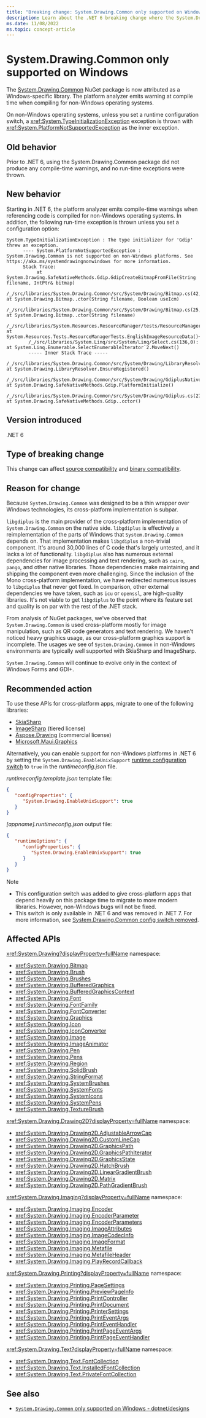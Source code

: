 ```yaml
---
title: "Breaking change: System.Drawing.Common only supported on Windows"
description: Learn about the .NET 6 breaking change where the System.Drawing.Common package is no longer supported on non-Windows operating systems.
ms.date: 11/08/2022
ms.topic: concept-article
---
```

# System.Drawing.Common only supported on Windows

The [System.Drawing.Common](https://www.nuget.org/packages/System.Drawing.Common/) NuGet package is now attributed as a Windows-specific library. The platform analyzer emits warning at compile time when compiling for non-Windows operating systems.

On non-Windows operating systems, unless you set a runtime configuration switch, a <xref:System.TypeInitializationException> exception is thrown with <xref:System.PlatformNotSupportedException> as the inner exception.

## Old behavior

Prior to .NET 6, using the System.Drawing.Common package did not produce any compile-time warnings, and no run-time exceptions were thrown.

## New behavior

Starting in .NET 6, the platform analyzer emits compile-time warnings when referencing code is compiled for non-Windows operating systems. In addition, the following run-time exception is thrown unless you set a configuration option:

```
System.TypeInitializationException : The type initializer for 'Gdip' threw an exception.
      ---- System.PlatformNotSupportedException : System.Drawing.Common is not supported on non-Windows platforms. See https://aka.ms/systemdrawingnonwindows for more information.
      Stack Trace:
           at System.Drawing.SafeNativeMethods.Gdip.GdipCreateBitmapFromFile(String filename, IntPtr& bitmap)
        /_/src/libraries/System.Drawing.Common/src/System/Drawing/Bitmap.cs(42,0): at System.Drawing.Bitmap..ctor(String filename, Boolean useIcm)
        /_/src/libraries/System.Drawing.Common/src/System/Drawing/Bitmap.cs(25,0): at System.Drawing.Bitmap..ctor(String filename)
        /_/src/libraries/System.Resources.ResourceManager/tests/ResourceManagerTests.cs(270,0): at System.Resources.Tests.ResourceManagerTests.EnglishImageResourceData()+MoveNext()
        /_/src/libraries/System.Linq/src/System/Linq/Select.cs(136,0): at System.Linq.Enumerable.SelectEnumerableIterator`2.MoveNext()
        ----- Inner Stack Trace -----
        /_/src/libraries/System.Drawing.Common/src/System/Drawing/LibraryResolver.cs(31,0): at System.Drawing.LibraryResolver.EnsureRegistered()
        /_/src/libraries/System.Drawing.Common/src/System/Drawing/GdiplusNative.Unix.cs(65,0): at System.Drawing.SafeNativeMethods.Gdip.PlatformInitialize()
        /_/src/libraries/System.Drawing.Common/src/System/Drawing/Gdiplus.cs(27,0): at System.Drawing.SafeNativeMethods.Gdip..cctor()
```

## Version introduced

.NET 6

## Type of breaking change

This change can affect [source compatibility](../../categories.md#source-compatibility) and [binary compatibility](../../categories.md#binary-compatibility).

## Reason for change

Because `System.Drawing.Common` was designed to be a thin wrapper over Windows technologies, its cross-platform implementation is subpar.

`libgdiplus` is the main provider of the cross-platform implementation of `System.Drawing.Common` on the native side. `libgdiplus` is effectively a reimplementation of the parts of Windows that `System.Drawing.Common` depends on. That implementation makes `libgdiplus` a non-trivial component. It's around 30,000 lines of C code that's largely untested, and it lacks a lot of functionality. `libgdiplus` also has numerous external dependencies for image processing and text rendering, such as `cairo`, `pango`, and other native libraries. Those dependencies make maintaining and shipping the component even more challenging. Since the inclusion of the Mono cross-platform implementation, we have redirected numerous issues to `libgdiplus` that never got fixed. In comparison, other external dependencies we have taken, such as `icu` or `openssl`, are high-quality libraries. It's not viable to get `libgdiplus` to the point where its feature set and quality is on par with the rest of the .NET stack.

From analysis of NuGet packages, we've observed that `System.Drawing.Common` is used cross-platform mostly for image manipulation, such as QR code generators and text rendering. We haven't noticed heavy graphics usage, as our cross-platform graphics support is incomplete. The usages we see of `System.Drawing.Common` in non-Windows environments are typically well supported with SkiaSharp and ImageSharp.

`System.Drawing.Common` will continue to evolve only in the context of Windows Forms and GDI+.

## Recommended action

To use these APIs for cross-platform apps, migrate to one of the following libraries:

- [SkiaSharp](https://github.com/mono/SkiaSharp)
- [ImageSharp](https://sixlabors.com/products/imagesharp) (tiered license)
- [Aspose.Drawing](https://products.aspose.com/drawing/net/) (commercial license)
- [Microsoft.Maui.Graphics](/dotnet/maui/user-interface/graphics/)

Alternatively, you can enable support for non-Windows platforms in .NET 6 by setting the `System.Drawing.EnableUnixSupport` [runtime configuration switch](../../../runtime-config/index.md) to `true` in the *runtimeconfig.json* file.

*runtimeconfig.template.json* template file:

```json
{
   "configProperties": {
      "System.Drawing.EnableUnixSupport": true
   }
}
```

*[appname].runtimeconfig.json* output file:

```json
{
   "runtimeOptions": {
      "configProperties": {
         "System.Drawing.EnableUnixSupport": true
      }
   }
}
```

> [!NOTE]
>
> - This configuration switch was added to give cross-platform apps that depend heavily on this package time to migrate to more modern libraries. However, non-Windows bugs will not be fixed.
> - This switch is only available in .NET 6 and was removed in .NET 7. For more information, see [System.Drawing.Common config switch removed](../7.0/system-drawing.md).

## Affected APIs

<xref:System.Drawing?displayProperty=fullName> namespace:

- <xref:System.Drawing.Bitmap>
- <xref:System.Drawing.Brush>
- <xref:System.Drawing.Brushes>
- <xref:System.Drawing.BufferedGraphics>
- <xref:System.Drawing.BufferedGraphicsContext>
- <xref:System.Drawing.Font>
- <xref:System.Drawing.FontFamily>
- <xref:System.Drawing.FontConverter>
- <xref:System.Drawing.Graphics>
- <xref:System.Drawing.Icon>
- <xref:System.Drawing.IconConverter>
- <xref:System.Drawing.Image>
- <xref:System.Drawing.ImageAnimator>
- <xref:System.Drawing.Pen>
- <xref:System.Drawing.Pens>
- <xref:System.Drawing.Region>
- <xref:System.Drawing.SolidBrush>
- <xref:System.Drawing.StringFormat>
- <xref:System.Drawing.SystemBrushes>
- <xref:System.Drawing.SystemFonts>
- <xref:System.Drawing.SystemIcons>
- <xref:System.Drawing.SystemPens>
- <xref:System.Drawing.TextureBrush>

<xref:System.Drawing.Drawing2D?displayProperty=fullName> namespace:

- <xref:System.Drawing.Drawing2D.AdjustableArrowCap>
- <xref:System.Drawing.Drawing2D.CustomLineCap>
- <xref:System.Drawing.Drawing2D.GraphicsPath>
- <xref:System.Drawing.Drawing2D.GraphicsPathIterator>
- <xref:System.Drawing.Drawing2D.GraphicsState>
- <xref:System.Drawing.Drawing2D.HatchBrush>
- <xref:System.Drawing.Drawing2D.LinearGradientBrush>
- <xref:System.Drawing.Drawing2D.Matrix>
- <xref:System.Drawing.Drawing2D.PathGradientBrush>

<xref:System.Drawing.Imaging?displayProperty=fullName> namespace:

- <xref:System.Drawing.Imaging.Encoder>
- <xref:System.Drawing.Imaging.EncoderParameter>
- <xref:System.Drawing.Imaging.EncoderParameters>
- <xref:System.Drawing.Imaging.ImageAttributes>
- <xref:System.Drawing.Imaging.ImageCodecInfo>
- <xref:System.Drawing.Imaging.ImageFormat>
- <xref:System.Drawing.Imaging.Metafile>
- <xref:System.Drawing.Imaging.MetafileHeader>
- <xref:System.Drawing.Imaging.PlayRecordCallback>

<xref:System.Drawing.Printing?displayProperty=fullName> namespace:

- <xref:System.Drawing.Printing.PageSettings>
- <xref:System.Drawing.Printing.PreviewPageInfo>
- <xref:System.Drawing.Printing.PrintController>
- <xref:System.Drawing.Printing.PrintDocument>
- <xref:System.Drawing.Printing.PrinterSettings>
- <xref:System.Drawing.Printing.PrintEventArgs>
- <xref:System.Drawing.Printing.PrintEventHandler>
- <xref:System.Drawing.Printing.PrintPageEventArgs>
- <xref:System.Drawing.Printing.PrintPageEventHandler>

<xref:System.Drawing.Text?displayProperty=fullName> namespace:

- <xref:System.Drawing.Text.FontCollection>
- <xref:System.Drawing.Text.InstalledFontCollection>
- <xref:System.Drawing.Text.PrivateFontCollection>

## See also

- [`System.Drawing.Common` only supported on Windows - dotnet/designs](https://github.com/dotnet/designs/blob/main/accepted/2021/system-drawing-win-only/system-drawing-win-only.md)
